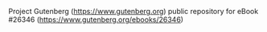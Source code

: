 Project Gutenberg (https://www.gutenberg.org) public repository for eBook #26346 (https://www.gutenberg.org/ebooks/26346)
